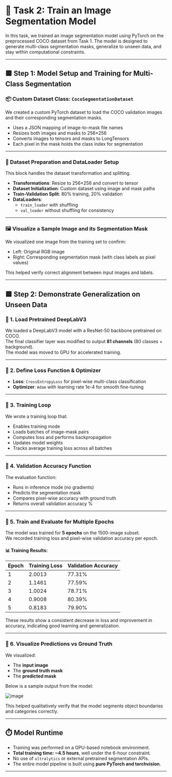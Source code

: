 # 🧠 Task 2: Train an Image Segmentation Model

In this task, we trained an image segmentation model using PyTorch on the preprocessed COCO dataset from Task 1. The model is designed to generate multi-class segmentation masks, generalize to unseen data, and stay within computational constraints.

---

## 🟦 Step 1: Model Setup and Training for Multi-Class Segmentation

### 📦 Custom Dataset Class: `CocoSegmentationDataset`

We created a custom PyTorch dataset to load the COCO validation images and their corresponding segmentation masks.

- Uses a JSON mapping of image-to-mask file names
- Resizes both images and masks to 256×256
- Converts images to tensors and masks to LongTensors
- Each pixel in the mask holds the class index for segmentation

---

### 🔄 Dataset Preparation and DataLoader Setup

This block handles the dataset transformation and splitting.

- **Transformations**: Resize to 256×256 and convert to tensor
- **Dataset Initialization**: Custom dataset using image and mask paths
- **Train-Validation Split**: 80% training, 20% validation
- **DataLoaders**:
  - `train_loader` with shuffling
  - `val_loader` without shuffling for consistency

---

### 🖼️ Visualize a Sample Image and its Segmentation Mask

We visualized one image from the training set to confirm:
- Left: Original RGB image
- Right: Corresponding segmentation mask (with class labels as pixel values)

This helped verify correct alignment between input images and labels.

---

## 🟦 Step 2: Demonstrate Generalization on Unseen Data

### 🔹 1. Load Pretrained DeepLabV3

We loaded a DeepLabV3 model with a ResNet-50 backbone pretrained on COCO.  
The final classifier layer was modified to output **81 channels** (80 classes + background).  
The model was moved to GPU for accelerated training.

---

### 🔹 2. Define Loss Function & Optimizer

- **Loss**: `CrossEntropyLoss` for pixel-wise multi-class classification
- **Optimizer**: `Adam` with learning rate 1e-4 for smooth fine-tuning

---

### 🔹 3. Training Loop

We wrote a training loop that:
- Enables training mode
- Loads batches of image-mask pairs
- Computes loss and performs backpropagation
- Updates model weights
- Tracks average training loss across all batches

---

### 🔹 4. Validation Accuracy Function

The evaluation function:
- Runs in inference mode (no gradients)
- Predicts the segmentation mask
- Compares pixel-wise accuracy with ground truth
- Returns overall validation accuracy %

---

### 🔹 5. Train and Evaluate for Multiple Epochs

The model was trained for **5 epochs** on the 1500-image subset.  
We recorded training loss and pixel-wise validation accuracy per epoch.

#### 📊 Training Results:

| Epoch | Training Loss | Validation Accuracy |
|-------|----------------|---------------------|
| 1     | 2.0013         | 77.31%              |
| 2     | 1.1461         | 77.59%              |
| 3     | 1.0024         | 78.71%              |
| 4     | 0.9008         | 80.39%              |
| 5     | 0.8183         | 79.90%              |

These results show a consistent decrease in loss and improvement in accuracy, indicating good learning and generalization.

---

### 🔹 6. Visualize Predictions vs Ground Truth

We visualized:
- The **input image**
- The **ground truth mask**
- The **predicted mask**

Below is a sample output from the model:

![image](https://github.com/user-attachments/assets/a39f093a-e9c7-40f6-8c9d-343c7daace60)

This helped qualitatively verify that the model segments object boundaries and categories correctly.

---

## ⏱️ Model Runtime

- Training was performed on a GPU-based notebook environment.  
- **Total training time: ~4.5 hours**, well under the 6-hour constraint.  
- No use of `ultralytics` or external pretrained segmentation APIs.  
- The entire model pipeline is built using **pure PyTorch and torchvision**.

---




